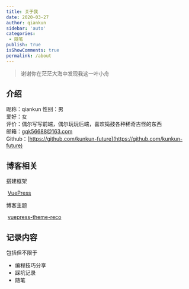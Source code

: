 ```yaml
---
title: 关于我
date: 2020-03-27
author: qiankun
sidebar: 'auto'
categories:
 - 随笔
publish: true
isShowComments: true
permalink: /about
---
```

> 谢谢你在茫茫大海中发现我这一叶小舟
## 介绍
昵称：qiankun
性别：男  
爱好：女  
评价：偶尔写写前端，偶尔玩玩后端，喜欢捣鼓各种稀奇古怪的东西  
邮箱：[gqk56688@163.com](mailto:gqk56688@163.com)  
Github：[https://github.com/kunkun-future](https://github.com/kunkun-future)

## 博客相关

搭建框架

​	[VuePress](https://vuepress.vuejs.org/zh/)

博客主题

​	[vuepress-theme-reco](https://vuepress-theme-reco.recoluan.com/)

## 记录内容

包括但不限于

- 编程技巧分享
- 踩坑记录
- 随笔